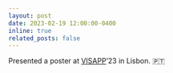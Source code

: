 ```yaml
---
layout: post
date: 2023-02-19 12:00:00-0400
inline: true
related_posts: false
---
```


Presented a poster at [VISAPP](https://visapp.scitevents.org/?y=2023)’23 in Lisbon. :portugal:
